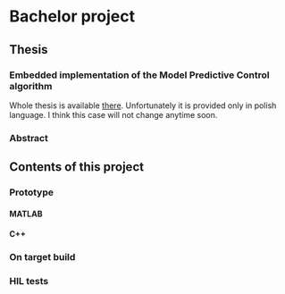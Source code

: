 ---
---
# Bachelor project
## Thesis
### Embedded implementation of the Model Predictive Control algorithm
Whole thesis is available [there](https://github.com/SzymonZos/Bachelor-project/blob/master/thesis/thesis.pdf). Unfortunately it is provided only in polish language. I think this case will not change anytime soon.
### Abstract

[TODO]: #
    
## Contents of this project

[TODO]: #
### Prototype

[TODO]: #

#### MATLAB

[TODO]: #

#### C++

[TODO]: #

### On target build

[TODO]: #

### HIL tests

[TODO]: #

